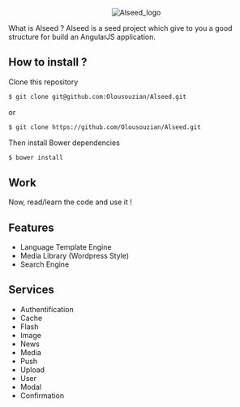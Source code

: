 <p align="center">
  <img src="http://i.imgur.com/gFaUB66.png" alt="Alseed_logo"/>
</p>

What is Alseed ? Alseed is a seed project which give to you a good structure for build an AngularJS application.

## How to install ?

Clone this repository
```sh
$ git clone git@github.com:Olousouzian/Alseed.git
```
or
```sh
$ git clone https://github.com/Olousouzian/Alseed.git
```


Then install Bower dependencies

```sh
$ bower install 
```

## Work 

Now, read/learn the code and use it !


## Features

- Language Template Engine
- Media Library (Wordpress Style)
- Search Engine


## Services

- Authentification
- Cache
- Flash
- Image
- News
- Media
- Push
- Upload
- User
- Modal
- Confirmation
